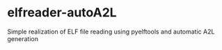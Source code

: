 # elfreader-autoA2L
Simple realization of ELF file reading using pyelftools and automatic A2L generation
